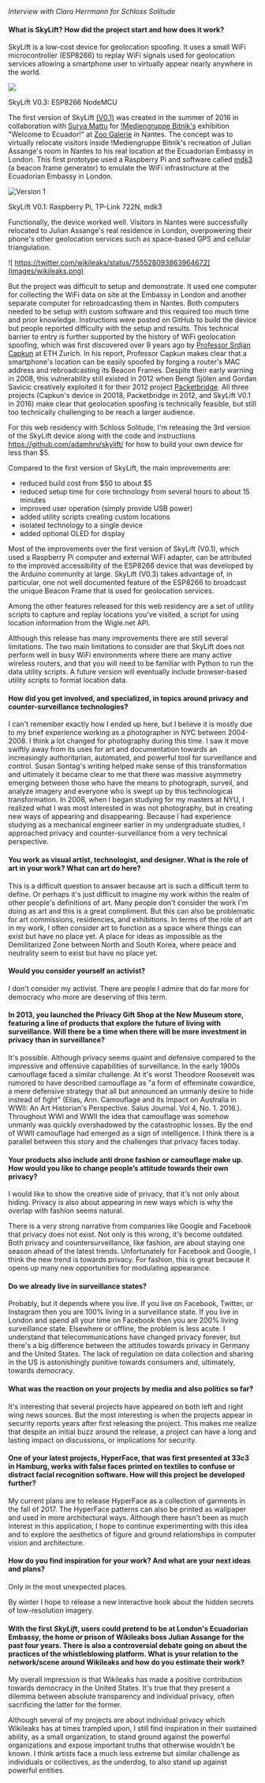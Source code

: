*Interview with Clara Herrmann for Schloss Solitude*

#### What is SkyLift? How did the project start and how does it work?

SkyLift is a low-cost device for geolocation spoofing. It uses a small WiFi microcontroller (ESP8266) to replay WiFi signals used for geolocation services allowing a smartphone user to virtually appear nearly anywhere in the world.

![](images/skylift_anim_overview.gif)

SkyLift V0.3: ESP8266 NodeMCU

The first version of SkyLift [(V0.1)](https://ahprojects.com/notebook/2016/skylift-geolocation/) was created in the summer of 2016 in collaboration with [Surya Mattu](http://suryamattu.com) for [!Mediengruppe Bitnik's](http://wwwwwwwwwwwwwwwwwwwwww.bitnik.org/) exhibition "Welcome to Ecuador!" at [Zoo Galerie](http://www.zoogalerie.fr/) in Nantes. The concept was to virtually relocate visitors inside !Mediengruppe Bitnik's recreation of Julian Assange's room in Nantes to his real location at the Ecuadorian Embassy in London. This first prototype used a Raspberry Pi and software called [mdk3](https://ahprojects.com/notebook/2016/skylift-geolocation/www.pseudocode.info/post/50127404555/beacons-beacons-everywhere-using-mdk3-for-ssid) (a beacon frame generator) to emulate the WiFi infrastructure at the Ecuadorian Embassy in London. 

![Version 1](images/skylift-anim-v1.gif)

SkyLift V0.1: Raspberry Pi, TP-Link 722N, mdk3

Functionally, the device worked well. Visitors in Nantes were successfully relocated to Julian Assange's real residence in London, overpowering their phone's other geolocation services such as space-based GPS and cellular triangulation.

![ https://twitter.com/wikileaks/status/755528093863964672](images/wikileaks.png)

But the project was difficult to setup and demonstrate. It used one computer for collecting the WiFi data on site at the Embassy in London and another separate computer for rebroadcasting them in Nantes. Both computers needed to be setup with custom software and this required too much time and prior knowledge. Instructions were posted on GitHub to build the device but people reported difficulty with the setup and results. This technical barrier to entry is further supported by the history of WiFi geolocation spoofing, which was first discovered over 9 years ago by [Professor Srdjan Capkun](http://www.ethlife.ethz.ch/archive_articles/080417_WiFi_location_spoofing/index_EN.html) at ETH Zurich. In his report, Professor Capkun makes clear that a smartphone's location can be easily spoofed by forging a router's MAC address and rebroadcasting its Beacon Frames. Despite their early warning in 2008, this vulnerability still existed in 2012 when Bengt Sjölen and Gordan Savicic creatively exploited it for their 2012 project [Packetbridge](https://criticalengineering.org/projects/packetbridge/). All three projects (Capkun's device in 20018, Packetbridge in 2012, and SkyLift V0.1 in 2016) make clear that geolocation spoofing is technically feasible, but still too technically challenging to be reach a larger audience.

For this web residency with Schloss Solitude, I'm releasing the 3rd version of the SkyLift device along with the code and instructions <https://github.com/adamhrv/skylift/> for how to build your own device for less than $5.

Compared to the first version of SkyLift, the main improvements are:

- reduced build cost from $50 to about $5
- reduced setup time for core technology from several hours to about 15 minutes
- improved user operation (simply provide USB power)
- added utility scripts creating custom locations
- isolated technology to a single device
- added optional OLED for display

Most of the improvements over the first version of SkyLift (V0.1), which used a Raspberry Pi computer and external WiFi adapter, can be attributed to the improved accessibility of the ESP8266 device that was developed by the Arduino community at large. SkyLift (V0.3) takes advantage of, in particular, one not well documented feature of the ESP8266 to broadcast the unique Beacon Frame that is used for geolocation services. 

Among the other features released for this web residency are a set of utility scripts to capture and replay locations you've visited, a script for using location information from the Wigle.net API. 

Although this release has many improvements there are still several limitations. The two main limitations to consider are that SkyLift does not perform well in busy WiFi environments where there are many active wireless routers, and that you will need to be familiar with Python to run the data utility scripts. A future version will eventually include browser-based utility scripts to format location data.


#### How did you get involved, and specialized, in topics around privacy and counter-surveillance technologies?

I can't remember exactly how I ended up here, but I believe it is mostly due to my brief experience working as a photographer in NYC between 2004-2008. I think a lot changed for photography during this time. I saw it move swiftly away from its uses for art and documentation towards an increasingly authoritarian, automated, and powerful tool for surveillance and control. Susan Sontag's writing helped make sense of this transformation and ultimately it became clear to me that there was massive asymmetry emerging between those who have the means to photograph, surveil, and analyze imagery and everyone who is swept up by this technological transformation. In 2008, when I began studying for my masters at NYU, I realized what I was most interested in was not photography, but in creating new ways of appearing and disappearing. Because I had experience studying as a mechanical engineer earlier in my undergraduate studies, I approached privacy and counter-surveillance from a very technical perspective.


#### You work as visual artist, technologist, and designer. What is the role of art in your work? What can art do here?

This is a difficult question to answer because art is such a difficult term to define. Or perhaps it's just difficult to imagine my work within the realm of other people's definitions of art. Many people don't consider the work I'm doing as art and this is a great compliment. But this can also be problematic for art commissions, residencies, and exhibitions. In terms of the role of art in my work, I often consider art to function as a space where things can exist but have no place yet. A place for ideas as impossible as the Demilitarized Zone between North and South Korea, where peace and neutrality seem to exist but have no place yet.
 

#### Would you consider yourself an activist?

I don't consider my activist. There are people I admire that do far more for democracy who more are deserving of this term. 


#### In 2013, you launched the Privacy Gift Shop at the New Museum store, featuring a line of products that explore the future of living with surveillance. Will there be a time when there will be more investment in privacy than in surveillance?

It's possible. Although privacy seems quaint and defensive compared to the impressive and offensive capabilities of surveillance. In the early 1900s camouflage faced a similar challenge. At it's worst Theodore Roosevelt was rumored to have described camouflage as "a form of effeminate cowardice, a mere defensive strategy that all but announced an unmanly desire to hide instead of fight" (Elias, Ann. Camouflage and its Impact on Australia in WWII: An Art Historian's Perspective. Salus Journal. Vol 4, No. 1. 2016.). Throughout WWI and WWII the idea that camouflage was somehow unmanly was quickly overshadowed by the catastrophic losses. By the end of WWII camouflage had emerged as a sign of intelligence. I think there is a parallel between this story and the challenges that privacy faces today.


#### Your products also include anti drone fashion or camouflage make up. How would you like to change people’s attitude towards their own privacy?

I would like to show the creative side of privacy, that it's not only about hiding. Privacy is also about appearing in new ways which is why the overlap with fashion seems natural. 

There is a very strong narrative from companies like Google and Facebook that privacy does not exist. Not only is this wrong, it's become outdated. Both privacy and countersurveillance, like fashion, are about staying one season ahead of the latest trends. Unfortunately for Facebook and Google, I think the new trend is towards privacy. For fashion, this is great because it opens up many new opportunities for modulating appearance.

#### Do we already live in surveillance states?

Probably, but it depends where you live. If you live on Facebook, Twitter, or Instagram then you are 100% living in a surveillance state. If you live in London and spend all your time on Facebook then you are 200% living surveillance state. Elsewhere or offline, the problem is less acute. I understand that telecommunications have changed privacy forever, but there's a big difference between the attitudes towards privacy in Germany and the United States. The lack of regulation on data collection and sharing in the US is astonishingly punitive towards consumers and, ultimately, towards democracy.


#### What was the reaction on your projects by media and also politics so far?


It's interesting that several projects have appeared on both left and right wing news sources. But the most interesting is when the projects appear in security reports years after first releasing the project. This makes me realize that despite an initial buzz around the release, a project can have a long and lasting impact on discussions, or implications for security.


#### One of your latest projects, HyperFace, that was first presented at 33c3 in Hamburg, works with false faces printed on textiles to confuse or distract facial recognition software. How will this project be developed further?

My current plans are to release HyperFace as a collection of garments in the fall of 2017. The HyperFace patterns can also be printed as wallpaper and used in more architectural ways. Although there hasn't been as much interest in this application, I hope to continue experimenting with this idea and to explore the aesthetics of figure and ground relationships in computer vision and architecture.


#### How do you find inspiration for your work? And what are your next ideas and plans?

Only in the most unexpected places. 

By winter I hope to release a new interactive book about the hidden secrets of low-resolution imagery.


#### With the first *SkyLift*, users could pretend to be at London's Ecuadorian Embassy, the home or prison of Wikileaks boss Julian Assange for the past four years. There is also a controversial debate going on about the practices of the whistleblowing platform. What is your relation to the network/scene around Wikileaks and how do you estimate their work? 


My overall impression is that Wikileaks has made a positive contribution towards democracy in the United States. It's true that they present a dilemma between absolute transparency and individual privacy, often sacrificing the latter for the former. 

Although several of my projects are about individual privacy which Wikileaks has at times trampled upon, I still find inspiration in their sustained ability, as a small organization, to stand ground against the powerful organizations and expose important truths that otherwise wouldn't be known. I think artists face a much less extreme but similar challenge as individuals or collectives, as the underdog, to also stand up against powerful entities.



